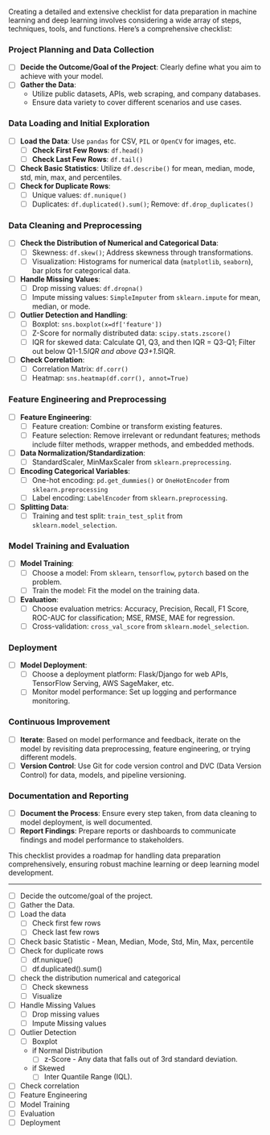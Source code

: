 Creating a detailed and extensive checklist for data preparation in machine learning and deep learning involves considering a wide array of steps, techniques, tools, and functions. Here’s a comprehensive checklist:

### Project Planning and Data Collection
- [ ] **Decide the Outcome/Goal of the Project**: Clearly define what you aim to achieve with your model.
- [ ] **Gather the Data**: 
  - Utilize public datasets, APIs, web scraping, and company databases.
  - Ensure data variety to cover different scenarios and use cases.

### Data Loading and Initial Exploration
- [ ] **Load the Data**: Use `pandas` for CSV, `PIL` or `OpenCV` for images, etc.
  - [ ] **Check First Few Rows**: `df.head()`
  - [ ] **Check Last Few Rows**: `df.tail()`
- [ ] **Check Basic Statistics**: Utilize `df.describe()` for mean, median, mode, std, min, max, and percentiles.
- [ ] **Check for Duplicate Rows**:
  - [ ] Unique values: `df.nunique()`
  - [ ] Duplicates: `df.duplicated().sum()`; Remove: `df.drop_duplicates()`

### Data Cleaning and Preprocessing
- [ ] **Check the Distribution of Numerical and Categorical Data**:
  - [ ] Skewness: `df.skew()`; Address skewness through transformations.
  - [ ] Visualization: Histograms for numerical data (`matplotlib`, `seaborn`), bar plots for categorical data.
- [ ] **Handle Missing Values**:
  - [ ] Drop missing values: `df.dropna()`
  - [ ] Impute missing values: `SimpleImputer` from `sklearn.impute` for mean, median, or mode.
- [ ] **Outlier Detection and Handling**:
  - [ ] Boxplot: `sns.boxplot(x=df['feature'])`
  - [ ] Z-Score for normally distributed data: `scipy.stats.zscore()`
  - [ ] IQR for skewed data: Calculate Q1, Q3, and then IQR = Q3-Q1; Filter out below Q1-1.5*IQR and above Q3+1.5*IQR.
- [ ] **Check Correlation**:
  - [ ] Correlation Matrix: `df.corr()`
  - [ ] Heatmap: `sns.heatmap(df.corr(), annot=True)`

### Feature Engineering and Preprocessing
- [ ] **Feature Engineering**:
  - [ ] Feature creation: Combine or transform existing features.
  - [ ] Feature selection: Remove irrelevant or redundant features; methods include filter methods, wrapper methods, and embedded methods.
- [ ] **Data Normalization/Standardization**:
  - [ ] StandardScaler, MinMaxScaler from `sklearn.preprocessing`.
- [ ] **Encoding Categorical Variables**:
  - [ ] One-hot encoding: `pd.get_dummies()` or `OneHotEncoder` from `sklearn.preprocessing`
  - [ ] Label encoding: `LabelEncoder` from `sklearn.preprocessing`.
- [ ] **Splitting Data**: 
  - [ ] Training and test split: `train_test_split` from `sklearn.model_selection`.

### Model Training and Evaluation
- [ ] **Model Training**:
  - [ ] Choose a model: From `sklearn`, `tensorflow`, `pytorch` based on the problem.
  - [ ] Train the model: Fit the model on the training data.
- [ ] **Evaluation**:
  - [ ] Choose evaluation metrics: Accuracy, Precision, Recall, F1 Score, ROC-AUC for classification; MSE, RMSE, MAE for regression.
  - [ ] Cross-validation: `cross_val_score` from `sklearn.model_selection`.

### Deployment
- [ ] **Model Deployment**:
  - [ ] Choose a deployment platform: Flask/Django for web APIs, TensorFlow Serving, AWS SageMaker, etc.
  - [ ] Monitor model performance: Set up logging and performance monitoring.

### Continuous Improvement
- [ ] **Iterate**: Based on model performance and feedback, iterate on the model by revisiting data preprocessing, feature engineering, or trying different models.
- [ ] **Version Control**: Use Git for code version control and DVC (Data Version Control) for data, models, and pipeline versioning.

### Documentation and Reporting
- [ ] **Document the Process**: Ensure every step taken, from data cleaning to model deployment, is well documented.
- [ ] **Report Findings**: Prepare reports or dashboards to communicate findings and model performance to stakeholders.

This checklist provides a roadmap for handling data preparation comprehensively, ensuring robust machine learning or deep learning model development.

---

- [ ] Decide the outcome/goal of the project.
- [ ] Gather the Data.
- [ ] Load the data
	- [ ] Check first few rows
	- [ ] Check last few rows
- [ ] Check basic Statistic - Mean, Median, Mode, Std, Min, Max, percentile
- [ ] Check for duplicate rows
	- [ ] df.nunique()
	- [ ] df.duplicated().sum()
- [ ] check the distribution numerical and categorical
	- [ ] Check skewness
	- [ ] Visualize
- [ ] Handle Missing Values
	- [ ] Drop missing values
	- [ ] Impute Missing values

- [ ] Outlier Detection
	- [ ] Boxplot
	- if Normal Distribution
		- [ ] z-Score - Any data that falls out of 3rd standard deviation.
	- if Skewed
		- [ ] Inter Quantile Range (IQL).
- [ ] Check correlation
- [ ] Feature Engineering
- [ ] Model Training
- [ ] Evaluation
- [ ] Deployment 